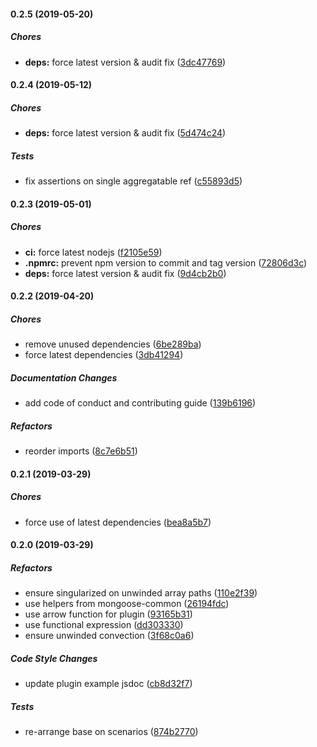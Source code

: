 #### 0.2.5 (2019-05-20)

##### Chores

* **deps:**  force latest version & audit fix ([3dc47769](https://github.com/lykmapipo/mongoose-aggregatable/commit/3dc477697d957a7d72cd2ad4bd970755a302ab7a))

#### 0.2.4 (2019-05-12)

##### Chores

* **deps:**  force latest version & audit fix ([5d474c24](https://github.com/lykmapipo/mongoose-aggregatable/commit/5d474c2400e4675984fbc548977ef207edebfe62))

##### Tests

*  fix assertions on single aggregatable ref ([c55893d5](https://github.com/lykmapipo/mongoose-aggregatable/commit/c55893d5ac49a3678e416b35936b096e69de2b76))

#### 0.2.3 (2019-05-01)

##### Chores

* **ci:**  force latest nodejs ([f2105e59](https://github.com/lykmapipo/mongoose-aggregatable/commit/f2105e599b9153fd182a3fafc472a72ba588e9d0))
* **.npmrc:**  prevent npm version to commit and tag version ([72806d3c](https://github.com/lykmapipo/mongoose-aggregatable/commit/72806d3cd5fc8d71e4c2488c8cec8d234a356579))
* **deps:**  force latest version & audit fix ([9d4cb2b0](https://github.com/lykmapipo/mongoose-aggregatable/commit/9d4cb2b06a7057f2266b05ac221aa3931e22e7c4))

#### 0.2.2 (2019-04-20)

##### Chores

*  remove unused dependencies ([6be289ba](https://github.com/lykmapipo/mongoose-aggregatable/commit/6be289bad1eefcdf22cb5cc024619284b2700305))
*  force latest dependencies ([3db41294](https://github.com/lykmapipo/mongoose-aggregatable/commit/3db412947a5427795779f3d3df4cd65e7b90d038))

##### Documentation Changes

*  add code of conduct and contributing guide ([139b6196](https://github.com/lykmapipo/mongoose-aggregatable/commit/139b619636f740d2cf2549b8bfaa7bbfef9963a8))

##### Refactors

*  reorder imports ([8c7e6b51](https://github.com/lykmapipo/mongoose-aggregatable/commit/8c7e6b5153e52bee1aaf083c26da5cfb51f62d0b))

#### 0.2.1 (2019-03-29)

##### Chores

*  force use of latest dependencies ([bea8a5b7](https://github.com/lykmapipo/mongoose-aggregatable/commit/bea8a5b7d1f4a82e22cb3ed619fd58954839fa8d))

#### 0.2.0 (2019-03-29)

##### Refactors

*  ensure singularized on unwinded array paths ([110e2f39](https://github.com/lykmapipo/mongoose-aggregatable/commit/110e2f39dd70e1ba6e2dd6dea7c00f0ce0575266))
*  use helpers from mongoose-common ([26194fdc](https://github.com/lykmapipo/mongoose-aggregatable/commit/26194fdcebbcf0b75d8a4b734fb2979a969159e5))
*  use arrow function for plugin ([93165b31](https://github.com/lykmapipo/mongoose-aggregatable/commit/93165b31bbe241169974e0a73d769acf07e67e9b))
*  use functional expression ([dd303330](https://github.com/lykmapipo/mongoose-aggregatable/commit/dd303330838b3de573bef83f58f643d0803c16c6))
*  ensure unwinded convection ([3f68c0a6](https://github.com/lykmapipo/mongoose-aggregatable/commit/3f68c0a681a874b8827f916a571f0f69bc9cc680))

##### Code Style Changes

*  update plugin example jsdoc ([cb8d32f7](https://github.com/lykmapipo/mongoose-aggregatable/commit/cb8d32f7b75cb0d577622578b248804cad56853b))

##### Tests

*  re-arrange base on scenarios ([874b2770](https://github.com/lykmapipo/mongoose-aggregatable/commit/874b2770048f30d48f48a99ef9ec60463e9f7859))

